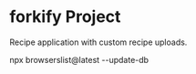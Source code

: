 # forkify Project

Recipe application with custom recipe uploads.

npx browserslist@latest --update-db
